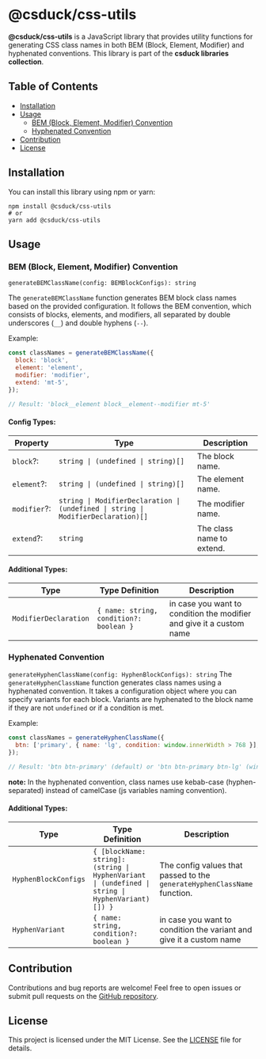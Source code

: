 # @csduck/css-utils

**@csduck/css-utils** is a JavaScript library that provides utility functions for generating CSS class names in both BEM (Block, Element, Modifier) and hyphenated conventions. This library is part of the **csduck libraries collection**.

## Table of Contents

- [Installation](#installation)
- [Usage](#usage)
    - [BEM (Block, Element, Modifier) Convention](#bem-block-element-modifier-convention)
    - [Hyphenated Convention](#hyphenated-convention)
- [Contribution](#contribution)
- [License](#license)

## Installation

You can install this library using npm or yarn:

```shell
npm install @csduck/css-utils
# or
yarn add @csduck/css-utils
```

## Usage
### BEM (Block, Element, Modifier) Convention
`generateBEMClassName(config: BEMBlockConfigs): string`

The `generateBEMClassName` function generates BEM block class names based on the provided configuration. It follows the BEM convention, which consists of blocks, elements, and modifiers, all separated by double underscores (`__`) and double hyphens (`--`).

Example:

```javascript
const classNames = generateBEMClassName({
  block: 'block',
  element: 'element',
  modifier: 'modifier',
  extend: 'mt-5',
});

// Result: 'block__element block__element--modifier mt-5'
```

#### Config Types:
| Property  | Type                                                                             | Description |
|-----------|----------------------------------------------------------------------------------| --- |
| `block`?: | `string \| (undefined \| string)[]`                                              | The block name. |
| `element`?: | `string \| (undefined \| string)[]`                                              | The element name. |
| `modifier`?: | `string \| ModifierDeclaration \| (undefined \| string \| ModifierDeclaration)[]` | The modifier name. |
| `extend`?: | `string`                                               | The class name to extend. |

#### Additional Types:
| Type  | Type Definition                                                                             | Description                                                          |
|-----------|----------------------------------------------------------------------------------|----------------------------------------------------------------------|
| `ModifierDeclaration` | `{ name: string, condition?: boolean }`                                              | in case you want to condition the modifier and give it a custom name |

### Hyphenated Convention
`generateHyphenClassName(config: HyphenBlockConfigs): string`
The `generateHyphenClassName` function generates class names using a hyphenated convention. It takes a configuration object where you can specify variants for each block. Variants are hyphenated to the block name if they are not `undefined` or if a condition is met.

Example:

```javascript
const classNames = generateHyphenClassName({
  btn: ['primary', { name: 'lg', condition: window.innerWidth > 768 }],
});

// Result: 'btn btn-primary' (default) or 'btn btn-primary btn-lg' (window.innerWidth > 768)
```

**note:** In the hyphenated convention, class names use kebab-case (hyphen-separated) instead of camelCase (js variables naming convention).

#### Additional Types:
| Type  | Type Definition                                                                             | Description                                                                                       |
|-----------|----------------------------------------------------------------------------------|---------------------------------------------------------------------------------------------------|
| `HyphenBlockConfigs` | `{ [blockName: string]: (string \| HyphenVariant \| (undefined \| string \| HyphenVariant)[]) }`                                              | The config values that passed to the `generateHyphenClassName` function. |
| `HyphenVariant` | `{ name: string, condition?: boolean }`                                              | in case you want to condition the variant and give it a custom name                               |

## Contribution
Contributions and bug reports are welcome! Feel free to open issues or submit pull requests on the [GitHub repository](https://github.com/yosisms/csduck-css-utils).

## License
This project is licensed under the MIT License. See the [LICENSE](LICENSE) file for details.